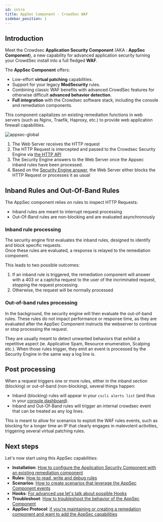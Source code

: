 ```yaml
---
id: intro
title: AppSec Component - CrowdSec WAF
sidebar_position: 1
---
```


## Introduction

<!-- xx : fix crowdsec version -->

Meet the Crowdsec **Application Security Component** (AKA : **AppSec Component**), a new capability for advanced application security turning your CrowdSec install into a full fledged **WAF**.

The **AppSec Component** offers:

- Low-effort **virtual patching** capabilities.
- Support for your legacy **ModSecurity** rules.
- Combining classic WAF benefits with advanced CrowdSec features for otherwise difficult **advanced behavior detection**.
- **Full integration** with the Crowdsec software stack, including the console and remediation components.

<!-- xx :  links -->

This component capitalizes on existing remediation functions in web servers (such as Nginx, Traefik, Haproxy, etc.) to provide web application firewall capabilities.

![appsec-global](/img/appsec-global.png)

1) The Web Server receives the HTTP request
2) The HTTP Request is intercepted and passed to the Crowdsec Security Engine via [the HTTP API](/appsec/protocol.md)
3) The Security Engine answers to the Web Server once the Appsec inband rules have been processed.
4) Based on the [Security Engine answer](/appsec/protocol#response-code), the Web Server either blocks the HTTP Request or processes it as usual

## Inband Rules and Out-Of-Band Rules

The AppSec component relies on rules to inspect HTTP Requests:
 - Inband rules are meant to interrupt request processing
 - Out-Of-Band rules are non-blocking and are evaluated asynchronously

### Inband rule processing

The security engine first evaluates the inband rules, designed to identify and block specific requests.  
Once these rules are evaluated, a response is relayed to the remediation component.

This leads to two possible outcomes:

1. If an inband rule is triggered, the remediation component will answer with a 403 or a captcha request to the user of the incriminated request, stopping the request processing.
2. Otherwise, the request will be normally processed

### Out-of-band rules processing

In the background, the security engine will then evaluate the out-of-band rules. These rules do not impact performance or response time, as they are evaluated after the AppSec Component instructs the webserver to continue or stop processing the request.

They are usually meant to detect unwanted behaviors that exhibit a repetitive aspect (ie. Applicative Spam, Resource enumeration, Scalping etc.). When those rules trigger, they emit an event is processed by the Security Engine in the same way a log line is.

## Post processing

When a request triggers one or more rules, either in the inband section (blocking) or out-of-band (non-blocking), several things happen:

- Inband (blocking) rules will appear in your `cscli alerts list` (and thus in your [console dashboard](https://app.crowdsec.net)).
- Inband and Out-Of-Band rules will trigger an internal crowdsec event that can be treated as any log lines.

This is meant to allow for scenarios to exploit the WAF rules events, such as blocking for a longer time an IP that clearly engages in malevolent activities, triggering several virtual patching rules.

## Next steps

Let's now start using this AppSec capabilities:

- **Installation**: [How to configure the Application Security Component with an existing remediation component](/appsec/installation.md)
- **Rules**: [How to read, write and debug rules](/appsec/rules_syntax.md)
- **Scenarios**: [How to create scenarios that leverage the AppSec Component events](#TODO)
- **Hooks**: [For advanced use let's talk about possible Hooks](/appsec/hooks.md)
- **Troubleshoot**: [How to troubleshoot the behavior of the AppSec Component](/appsec/troubleshooting.md)
- **AppSec Protocol**: [if you're maintaining or creating a remedation component and want to add the AppSec capabilities](/appsec/protocol.md)
